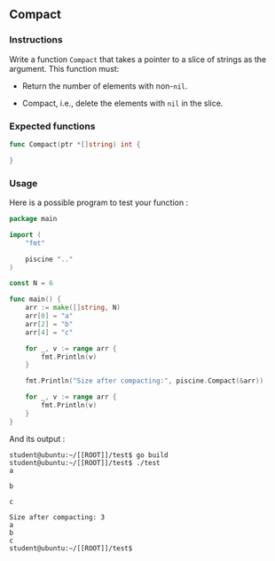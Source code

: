 ## Compact

### Instructions

Write a function `Compact` that takes a pointer to a slice of strings as the argument.
This function must:

- Return the number of elements with non-`nil`.

- Compact, i.e., delete the elements with `nil` in the slice.

### Expected functions

```go
func Compact(ptr *[]string) int {

}
```

### Usage

Here is a possible program to test your function :

```go
package main

import (
	"fmt"

	piscine ".."
)

const N = 6

func main() {
	arr := make([]string, N)
	arr[0] = "a"
	arr[2] = "b"
	arr[4] = "c"

	for _, v := range arr {
		fmt.Println(v)
	}

	fmt.Println("Size after compacting:", piscine.Compact(&arr))

	for _, v := range arr {
		fmt.Println(v)
	}
}
```

And its output :

```console
student@ubuntu:~/[[ROOT]]/test$ go build
student@ubuntu:~/[[ROOT]]/test$ ./test
a

b

c

Size after compacting: 3
a
b
c
student@ubuntu:~/[[ROOT]]/test$
```
